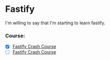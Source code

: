 # Fastify

I'm willing to say that I'm starting to learn fastify.

### Course:

- [x] [Fastify Crash Course](https://www.youtube.com/watch?v=Lk-uVEVGxOA)
- [ ] [Fastify Crash Course](https://www.youtube.com/watch?v=btGtOue1oDA)